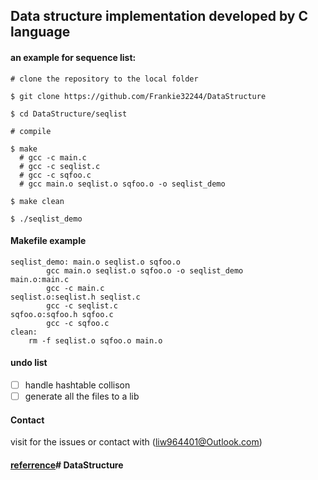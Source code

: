 ## Data structure implementation developed by C language

#### an example for sequence list:
```linux
# clone the repository to the local folder

$ git clone https://github.com/Frankie32244/DataStructure

$ cd DataStructure/seqlist

# compile

$ make
  # gcc -c main.c 
  # gcc -c seqlist.c
  # gcc -c sqfoo.c
  # gcc main.o seqlist.o sqfoo.o -o seqlist_demo

$ make clean

$ ./seqlist_demo
```

#### Makefile example
```linux
seqlist_demo: main.o seqlist.o sqfoo.o
		gcc main.o seqlist.o sqfoo.o -o seqlist_demo
main.o:main.c
		gcc -c main.c 
seqlist.o:seqlist.h seqlist.c
		gcc -c seqlist.c
sqfoo.o:sqfoo.h sqfoo.c
		gcc -c sqfoo.c
clean:
	rm -f seqlist.o sqfoo.o main.o
```


#### undo list
- [ ] handle hashtable collison
- [ ] generate all the files to a lib 
#### Contact 

visit for the issues or contact with (liw964401@Outlook.com)

#### [referrence](https://blog.csdn.net/lady_killer9/article/details/82695770)# DataStructure
